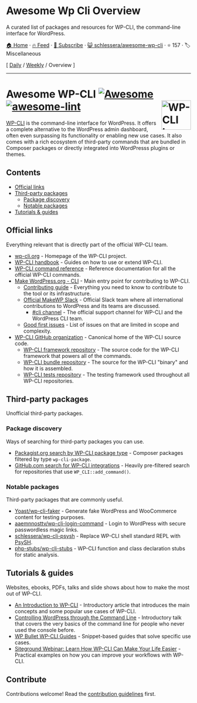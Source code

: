 # Awesome Wp Cli Overview

A curated list of packages and resources for WP-CLI, the command-line interface for WordPress.

[🏠 Home](/README.md) · [🔥 Feed](https://test.trackawesomelist.com/schlessera/awesome-wp-cli/rss.xml) · [📮 Subscribe](https://trackawesomelist.us17.list-manage.com/subscribe?u=d2f0117aa829c83a63ec63c2f&id=36a103854c) · [😺 schlessera/awesome-wp-cli](https://github.com/schlessera/awesome-wp-cli/blob/master/readme.md) · ⭐ 157 · 🏷️ Miscellaneous

[ [Daily](/content/schlessera/awesome-wp-cli/README.md) / [Weekly](/content/schlessera/awesome-wp-cli/week/README.md) / Overview ]

---

<!--lint ignore double-link-->

# Awesome WP-CLI [![Awesome](https://awesome.re/badge.svg)](https://awesome.re) [![awesome-lint](https://github.com/schlessera/awesome-wp-cli/workflows/awesome-lint/badge.svg)](https://github.com/schlessera/awesome-wp-cli/actions?query=workflow%3Aawesome-lint) [<img src="https://github.com/schlessera/awesome-wp-cli/raw/master/assets/wp-cli-bw-trans-filled-tight@311x160.png" alt="WP-CLI Logo" align="right" height="80">](https://wp-cli.org/)

<!--lint ignore double-link-->

[WP-CLI](https://wp-cli.org/) is the command-line interface for WordPress. It offers a complete alternative to the WordPress admin dashboard, often even surpassing its functionality or enabling new use cases. It also comes with a rich ecosystem of third-party commands that are bundled in Composer packages or directly integrated into WordPresss plugins or themes.

## Contents

*   [Official links](#official-links)
*   [Third-party packages](#third-party-packages)
    *   [Package discovery](#package-discovery)
    *   [Notable packages](#notable-packages)
*   [Tutorials & guides](#tutorials--guides)

## Official links

Everything relevant that is directly part of the official WP-CLI team.

<!--lint ignore double-link-->

*   [wp-cli.org](https://wp-cli.org/) - Homepage of the WP-CLI project.
*   [WP-CLI handbook](https://make.wordpress.org/cli/handbook/) - Guides on how to use or extend WP-CLI.
*   [WP-CLI command reference](https://developer.wordpress.org/cli/commands/) - Reference documentation for all the official WP-CLI commands.
*   [Make WordPress.org - CLI](https://make.wordpress.org/cli/) - Main entry point for contributing to WP-CLI.
    *   [Contributing guide](https://make.wordpress.org/cli/handbook/contributing/) - Everything you need to know to contribute to the tool or its infrastructure.
    *   [Official MakeWP Slack](https://make.wordpress.org/chat/) - Official Slack team where all international contributions to WordPress and its teams are discussed.
        *   [#cli channel](http://wordpress.slack.com/messages/cli/) - The official support channel for WP-CLI and the WordPress CLI team.
    *   [Good first issues](https://make.wordpress.org/cli/good-first-issues/) - List of issues on that are limited in scope and complexity.
*   [WP-CLI GitHub organization](https://github.com/wp-cli) - Canonical home of the WP-CLI source code.
    *   [WP-CLI framework repository](https://github.com/wp-cli/wp-cli) - The source code for the WP-CLI framework that powers all of the commands.
    *   [WP-CLI bundle repository](https://github.com/wp-cli/wp-cli-bundle) - The source for the WP-CLI "binary" and how it is assembled.
    *   [WP-CLI tests repository](https://github.com/wp-cli/wp-cli-tests) - The testing framework used throughout all WP-CLI repositories.

## Third-party packages

Unofficial third-party packages.

### Package discovery

Ways of searching for third-party packages you can use.

*   [Packagist.org search by WP-CLI package type](https://packagist.org/?type=wp-cli-package) - Composer packages filtered by type `wp-cli-package`.
*   [GitHub.com search for WP-CLI integrations](https://github.com/search?q=WP_CLI%3A%3Aadd_command%28+NOT+Akismet_CLI+NOT+elementor+NOT+WordCamp_CLI_Miscellaneous+NOT+W3TotalCache_Command+extension%3Aphp+language%3APHP+-org%3Awp-cli+-path%3Avendor+-path%3Awp-content+-path%3Apublic+-path%3Adeployer+-path%3Aweb+-path%3Asrc%2Fvendor+-path%3Aapp+-path%3Awordpress+-filename%3Aentity-command.php+-filename%3Aclass-wc-cli.php+-filename%3Awp-cli-bp.php+fork%3Afalse+-filename%3Aextension-command.php+-filename%3Acron-command.php+-filename%3Awp-seo-main.php+-path%3Aplugins+-path%3Adata+-path%3Abackup+-path%3Ademo+-path%3Awordcamp.org+-path%3Awordpress.org+-filename%3Alanguage-command.php+-filename%3Aredirection-cli.php+-path%3Athemes+-path%3Alibrary+-filename%3Aeval-command+-filename%3Arole-command+-filename%3Awidget-command+-filename%3Acache-command.php+-path%3Awp-app+-path%3Apublic_html+-filename%3Aqueue.php+-path%3AmyWeb+-path%3Adocroot+-path%3Awebsite\&type=Code) - Heavily pre-filtered search for repositories that use `WP_CLI::add_command()`.

### Notable packages

Third-party packages that are commonly useful.

*   [Yoast/wp-cli-faker](https://github.com/Yoast/wp-cli-faker) - Generate fake WordPress and WooCommerce content for testing purposes.
*   [aaemnnosttv/wp-cli-login-command](https://github.com/aaemnnosttv/wp-cli-login-command) - Login to WordPress with secure passwordless magic links.
*   [schlessera/wp-cli-psysh](https://github.com/schlessera/wp-cli-psysh) - Replace WP-CLI shell standard REPL with [PsySH](http://psysh.org/).
*   [php-stubs/wp-cli-stubs](https://github.com/php-stubs/wp-cli-stubs) - WP-CLI function and class declaration stubs for static analysis.

## Tutorials & guides

Websites, ebooks, PDFs, talks and slide shows about how to make the most out of WP-CLI.

*   [An Introduction to WP-CLI](https://pascalbirchler.com/an-introduction-to-wp-cli/) - Introductory article that introduces the main concepts and some popular use cases of WP-CLI.
*   [Controlling WordPress through the Command Line](https://wordpress.tv/2017/05/22/alain-schlesser-controlling-wordpress-through-the-command-line-introduction-to-wp-cli/) - Introductory talk that covers the very basics of the command line for people who never used the console before.
*   [WP Bullet WP-CLI Guides](https://guides.wp-bullet.com/category/wp-cli/) - Snippet-based guides that solve specific use cases.
*   [Siteground Webinar: Learn How WP-CLI Can Make Your Life Easier](https://www.youtube.com/watch?v=DlxbRYpZdQg) - Practical examples on how you can improve your workflows with WP-CLI.

## Contribute

Contributions welcome! Read the [contribution guidelines](https://github.com/schlessera/awesome-wp-cli/blob/master/readme.md/contributing.md) first.

